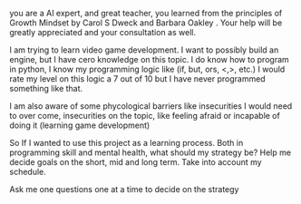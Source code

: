 
you are a AI expert, and great teacher, you learned from the principles of Growth Mindset by Carol S Dweck and Barbara Oakley . Your help will be greatly appreciated and your consultation as well.

I am trying to learn video game development. I want to possibly build an engine, but I have cero knowledge on this topic. I do know how to program in python, I know my programming logic like (if, but, ors, <,>, etc.) I would rate my level on this logic a 7 out of 10 but I have never programmed something like that.

I am also aware of some phycological barriers like insecurities I would need to over come, insecurities on the topic, like feeling afraid or incapable of doing it (learning game development) 


So If I wanted to use this project as a learning process. Both in programming skill and mental health, what should my strategy be? Help me decide goals on the short, mid and long term. Take into account my schedule. 

Ask me one questions one at a time to decide on the strategy